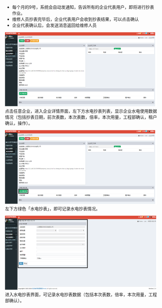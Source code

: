 * 每个月的9号，系统会自动发通知，告诉所有的企业代表用户，即将进行抄表作业。
* 维修人员抄表完毕后，企业代表用户会收到抄表结果，可以点击确认
* 企业代表确认后，会发送消息返回给维修人员

![](/assets/企业管理9.png)点击任意企业，进入企业详情界面，左下方水电抄表列表，显示企业水电使用数据情况（包括抄表日期，前次表数，本次表数，倍率，本次用量，工程部确认，租户确认，操作）。

![](/assets/企业管理10.png)左下方绿色「水电抄表」，即可记录水电抄表情况。

![](/assets/企业管理11.png)进入水电抄表界面，可记录水电抄表数据（包括本次表数，倍率，本次用量，工程部确认）。

